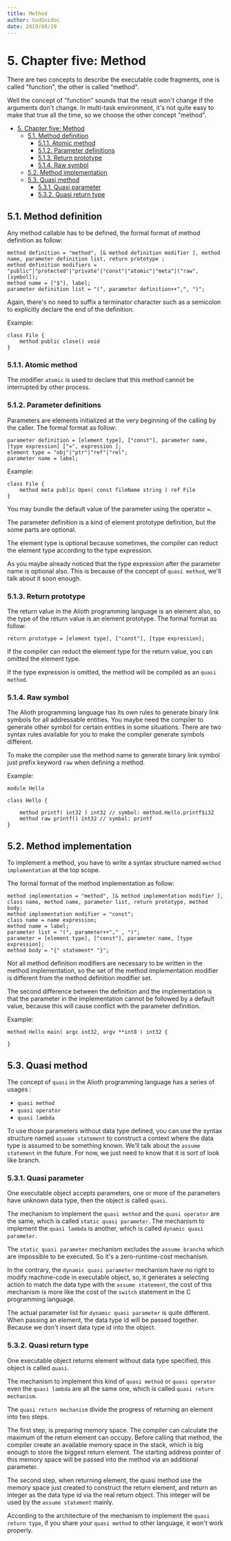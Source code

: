 ```yaml
---
title: Method
author: GodGnidoc
date: 2019/08/29
---
```


# 5. Chapter five: Method

There are two concepts to describe the executable code fragments, one is called "function", the other is called "method".

Well the concept of "function" sounds that the result won't change if the arguments don't change. In multi-task environment, it's not quite easy to make that true all the time, so we choose the other concept "method".

- [5. Chapter five: Method](#5-chapter-five-method)
  - [5.1. Method definition](#51-method-definition)
    - [5.1.1. Atomic method](#511-atomic-method)
    - [5.1.2. Parameter definitions](#512-parameter-definitions)
    - [5.1.3. Return prototype](#513-return-prototype)
    - [5.1.4. Raw symbol](#514-raw-symbol)
  - [5.2. Method implementation](#52-method-implementation)
  - [5.3. Quasi method](#53-quasi-method)
    - [5.3.1. Quasi parameter](#531-quasi-parameter)
    - [5.3.2. Quasi return type](#532-quasi-return-type)

## 5.1. Method definition

Any method callable has to be defined, the formal format of method definition as follow:

~~~ebnf
method definition = "method", [& method definition modifier ], method name, parameter definition list, return prototype ;
method definition modifiers = "public"|"protected"|"private"|"const"|"atomic"|"meta"|("raw", [symbol]);
method name = ["$"], label;
parameter definition list = "(", parameter definition++",", ")";
~~~

Again, there's no need to suffix a terminator character such as a semicolon to explicitly declare the end of the definition.

Example:

~~~
class File {
    method public close() void
}
~~~

### 5.1.1. Atomic method

The modifier `atomic` is used to declare that this method cannot be interrupted by other process.

### 5.1.2. Parameter definitions

Parameters are elements initialized at the very beginning of the calling by the caller. The formal format as follow:

~~~ebnf
parameter definition = [element type], ["const"], parameter name, [type expression] ["=", expression ];
element type = "obj"|"ptr"|"ref"|"rel";
parameter name = label;
~~~

Example:

~~~
class File {
    method meta public Open( const fileName string ) ref File
}
~~~

You may bundle the default value of the parameter using the operator `=`.

The parameter definition is a kind of element prototype definition, but the some parts are optional.

The element type is optional because sometimes, the compiler can reduct the element type according to the type expression.

As you maybe already noticed that the type expression after the parameter name is optional also. This is because of the concept of `quasi method`, we'll talk about it soon enough.

### 5.1.3. Return prototype

The return value in the Alioth programming language is an element also, so the type of the return value is an element prototype. The formal format as follow:

~~~ebnf
return prototype = [element type], ["const"], [type expression];
~~~

If the compiler can reduct the element type for the return value, you can omitted the element type.

If the type expression is omitted, the method will be compiled as an `quasi method`.

### 5.1.4. Raw symbol

The Alioth programming language has its own rules to generate binary link symbols for all addressable entities. You maybe need the compiler to generate other symbol for certain entities in some situations. There are two syntax rules available for you to make the compiler generate symbols different.

To make the compiler use the method name to generate binary link symbol just prefix keyword `raw` when defining a method.

Example:

~~~
module Hello

class Hello {

    method printf( int32 ) int32 // symbol: method.Hello.printf$i32
    method raw printf() int32 // symbol: printf
}
~~~

## 5.2. Method implementation

To implement a method, you have to write a syntax structure named `method implementation` at the top scope.

The formal format of the method implementation as follow:

~~~ebnf
method implementation = "method", [& method implementation modifier ], class name, method name, parameter list, return prototype, method body;
method implementation modifier = "const";
class name = name expression;
method name = label;
parameter list = "(", parameter++"," , ")";
parameter = [element type], ["const"], parameter name, [type expression];
method body = "{" statement* "}";
~~~

Not all method definition modifiers are necessary to be written in the method implementation, so the set of the method implementation modifier is different from the method definition modifier set.

The second difference between the definition and the implementation is that the parameter in the implementation cannot be followed by a default value, because this will cause conflict with the parameter definition.

Example:

~~~
method Hello main( argc int32, argv **int8 ) int32 {

}
~~~

## 5.3. Quasi method

The concept of `quasi` in the Alioth programming language has a series of usages :

* `quasi method`
* `quasi operator`
* `quasi lambda`

To use those parameters without data type defined, you can use the syntax structure named `assume statement` to construct a context where the data type is assumed to be something known. We'll talk about the `assume statement` in the future. For now, we just need to know that it is sort of look like branch.

### 5.3.1. Quasi parameter

One executable object accepts parameters, one or more of the parameters have unknown data type, then the object is called `quasi`.

The mechanism to implement the `quasi method` and the `quasi operator` are the same, which is called `static quasi parameter`. The mechanism to implement the `quasi lambda` is another, which is called `dynamic quasi parameter`.

The `static quasi parameter` mechanism excludes the `assume branch`s which are impossible to be executed. So it's a zero-runtime-cost mechanism.

In the contrary, the `dynamic quasi parameter` mechanism have no right to modify machine-code in executable object, so, it generates a selecting action to match the data type with the `assume statement`, the cost of this mechanism is more like the cost of the `switch` statement in the C programming language.

The actual parameter list for `dynamic quasi parameter` is quite different. When passing an element, the data type id will be passed together. Because we don't insert data type id into the object.

### 5.3.2. Quasi return type

One executable object returns element without data type specified, this object is called `quasi`.

The mechanism to implement this kind of `quasi method` or `quasi operator` even the `quasi lambda` are all the same one, which is called `quasi return mechanism`.

The `quasi return mechanism` divide the progress of returning an element into two steps.

The first step, is preparing memory space. The compiler can calculate the maximum of the return element can occupy. Before calling that method, the compiler create an available memory space in the stack, which is big enough to store the biggest return element. The starting address pointer of this memory space will be passed into the method via an additional parameter.

The second step, when returning element, the quasi method use the memory space just created to construct the return element, and return an integer as the data type id via the real return object. This integer will be used by the `assume statement` mainly.

According to the architecture of the mechanism to implement the `quasi return type`, if you share your `quasi method` to other language, it won't work properly.